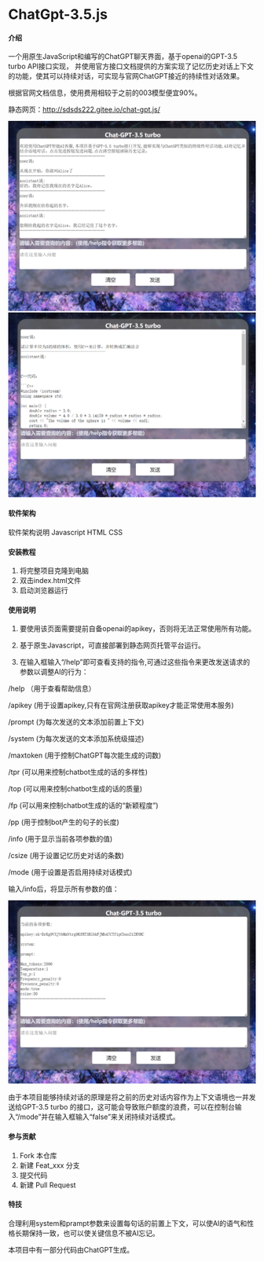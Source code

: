 # ChatGpt-3.5.js

#### 介绍
一个用原生JavaScript和编写的ChatGPT聊天界面，基于openai的GPT-3.5 turbo API接口实现，
并使用官方接口文档提供的方案实现了记忆历史对话上下文的功能，使其可以持续对话，可实现与官网ChatGPT接近的持续性对话效果。

根据官网文档信息，使用费用相较于之前的003模型便宜90%。

静态网页：http://sdsds222.gitee.io/chat-gpt.js/


![记忆对话功能演示](img/1.png)
![复杂对话功能演示](img/2.png)
#### 软件架构
软件架构说明
Javascript HTML CSS

#### 安装教程

1.  将完整项目克隆到电脑
2.  双击index.html文件
3.  启动浏览器运行

#### 使用说明

1.  要使用该页面需要提前自备openai的apikey，否则将无法正常使用所有功能。

2.  基于原生Javascript，可直接部署到静态网页托管平台运行。

3.  在输入框输入“/help”即可查看支持的指令,可通过这些指令来更改发送请求的参数以调整AI的行为：

/help （用于查看帮助信息）

/apikey  (用于设置apikey,只有在官网注册获取apikey才能正常使用本服务)

/prompt  (为每次发送的文本添加前置上下文)

/system  (为每次发送的文本添加系统级描述)

/maxtoken  (用于控制ChatGPT每次能生成的词数)

/tpr (可以用来控制chatbot生成的话的多样性)

/top  (可以用来控制chatbot生成的话的质量)

/fp  (可以用来控制chatbot生成的话的“新颖程度”)

/pp  (用于控制bot产生的句子的长度)

/info  (用于显示当前各项参数的值)

/csize  (用于设置记忆历史对话的条数)

/mode  (用于设置是否启用持续对话模式)

输入/info后，将显示所有参数的值：

![输入/info指令后显示的结果](img/3.png)

由于本项目能够持续对话的原理是将之前的历史对话内容作为上下文语境也一并发送给GPT-3.5 turbo 的接口，这可能会导致账户额度的浪费，可以在控制台输入“/mode”并在输入框输入“false”来关闭持续对话模式。


#### 参与贡献

1.  Fork 本仓库
2.  新建 Feat_xxx 分支
3.  提交代码
4.  新建 Pull Request


#### 特技

合理利用system和prampt参数来设置每句话的前置上下文，可以使AI的语气和性格长期保持一致，也可以使关键信息不被AI忘记。

本项目中有一部分代码由ChatGPT生成。

